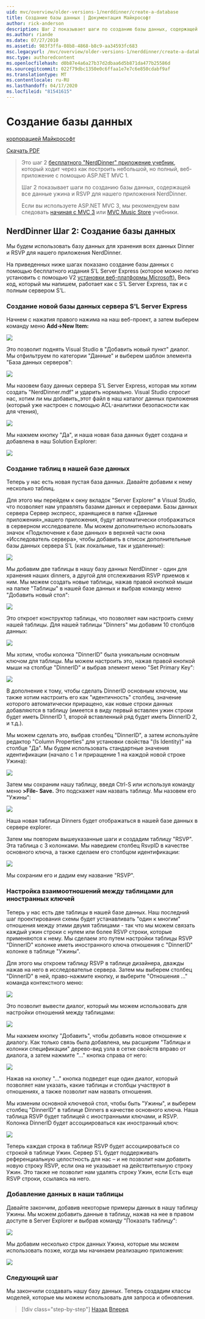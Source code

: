 ```yaml
---
uid: mvc/overview/older-versions-1/nerddinner/create-a-database
title: Создание базы данных | Документация Майкрософт
author: rick-anderson
description: Шаг 2 показывает шаги по созданию базы данных, содержащей все данные ужина и RSVP для нашего приложения NerdDinner.
ms.author: riande
ms.date: 07/27/2010
ms.assetid: 983f3ffa-08b8-4868-b8c9-aa34593fc683
msc.legacyurl: /mvc/overview/older-versions-1/nerddinner/create-a-database
msc.type: authoredcontent
ms.openlocfilehash: d0b87e4a6a27b37d2dbaa6d5b871da477b25586d
ms.sourcegitcommit: 022f79dbc1350e0c6ffaa1e7e7c6e850cdabf9af
ms.translationtype: MT
ms.contentlocale: ru-RU
ms.lasthandoff: 04/17/2020
ms.locfileid: "81541615"
---
```

# <a name="create-a-database"></a>Создание базы данных

[корпорацией Майкрософт](https://github.com/microsoft)

[Скачать PDF](http://aspnetmvcbook.s3.amazonaws.com/aspnetmvc-nerdinner_v1.pdf)

> Это шаг 2 [бесплатного "NerdDinner" приложение учебник,](introducing-the-nerddinner-tutorial.md) который ходит через как построить небольшой, но полный, веб-приложение с помощью ASP.NET MVC 1.
> 
> Шаг 2 показывает шаги по созданию базы данных, содержащей все данные ужина и RSVP для нашего приложения NerdDinner.
> 
> Если вы используете ASP.NET MVC 3, мы рекомендуем вам следовать [начиная с MVC 3](../../older-versions/getting-started-with-aspnet-mvc3/cs/intro-to-aspnet-mvc-3.md) или [MVC Music Store](../../older-versions/mvc-music-store/mvc-music-store-part-1.md) учебники.

## <a name="nerddinner-step-2-creating-the-database"></a>NerdDinner Шаг 2: Создание базы данных

Мы будем использовать базу данных для хранения всех данных Dinner и RSVP для нашего приложения NerdDinner.

На приведенных ниже шагах показано создание базы данных с помощью бесплатного издания S'L Server Express (которое можно легко установить с помощью V2 [установки веб-платформы Microsoft).](https://www.microsoft.com/web/downloads/platform.aspx) Весь код, который мы напишем, работает как с S'L Server Express, так и с полным сервером S'L.

### <a name="creating-a-new-sql-server-express-database"></a>Создание новой базы данных сервера S'L Server Express

Начнем с нажатия правого нажима на наш веб-проект, а затем выберем команду меню **Add-&gt;New Item:**

![](create-a-database/_static/image1.png)

Это позволит поднять Visual Studio в "Добавить новый пункт" диалог. Мы отфильтруем по категории "Данные" и выберем шаблон элемента "База данных серверов":

![](create-a-database/_static/image2.png)

Мы назовем базу данных сервера S'L Server Express, которая мы хотим создать "NerdDinner.mdf" и ударить нормально. Visual Studio спросит нас, хотим ли мы добавить\_этот файл в наш каталог данных приложения (который уже настроен с помощью ACL-аналитики безопасности как для чтения),

![](create-a-database/_static/image3.png)

Мы нажмем кнопку "Да", и наша новая база данных будет создана и добавлена в наш Solution Explorer:

![](create-a-database/_static/image4.png)

### <a name="creating-tables-within-our-database"></a>Создание таблиц в нашей базе данных

Теперь у нас есть новая пустая база данных. Давайте добавим к нему несколько таблиц.

Для этого мы перейдем к окну вкладок "Server Explorer" в Visual Studio, что позволяет нам управлять базами данных и серверами. Базы данных сервера Сервер экспресс, хранящиеся в папке «Данные приложения»\_нашего приложения, будут автоматически отображаться в серверном исследователе. Мы можем дополнительно использовать значок «Подключение к базе данных» в верхней части окна «Исследователь сервера», чтобы добавить в список дополнительные базы данных сервера S'L (как локальные, так и удаленные):

![](create-a-database/_static/image5.png)

Мы добавим две таблицы в нашу базу данных NerdDinner - один для хранения наших dinners, а другой для отслеживания RSVP приемов к ним. Мы можем создать новые таблицы, нажав правой кнопкой мыши на папке "Таблицы" в нашей базе данных и выбрав команду меню "Добавить новый стол":

![](create-a-database/_static/image6.png)

Это откроет конструктор таблицы, что позволяет нам настроить схему нашей таблицы. Для нашей таблицы "Dinners" мы добавим 10 столбцов данных:

![](create-a-database/_static/image7.png)

Мы хотим, чтобы колонка "DinnerID" была уникальным основным ключом для таблицы. Мы можем настроить это, нажав правой кнопкой мыши на столбце "DinnerID" и выбрав элемент меню "Set Primary Key":

![](create-a-database/_static/image8.png)

В дополнение к тому, чтобы сделать DinnerID основным ключом, мы также хотим настроить его как "идентичность" столбец, значение которого автоматически приращено, как новые строки данных добавляются в таблицу (имеется в виду первый вставлен ужин строки будет иметь DinnerID 1, второй вставленный ряд будет иметь DinnerID 2, и т.д.).

Мы можем сделать это, выбрав столбец "DinnerID", а затем используйте редактор "Column Properties" для установки свойства "(Is Identity)" на столбце "Да". Мы будем использовать стандартные значения идентификации (начало с 1 и приращение 1 на каждой новой строке Ужина):

![](create-a-database/_static/image9.png)

Затем мы сохраним нашу таблицу, введя Ctrl-S или используя команду меню **&gt;File- Save.** Это подскажет нам назвать таблицу. Мы назовем его "Ужины":

![](create-a-database/_static/image10.png)

Наша новая таблица Dinners будет отображаться в нашей базе данных в сервере explorer.

Затем мы повторим вышеуказанные шаги и создадим таблицу "RSVP". Эта таблица с 3 колонками. Мы наведием столбец RsvpID в качестве основного ключа, а также сделаем его столбцом идентификации:

![](create-a-database/_static/image11.png)

Мы сохраним его и дадим ему название "RSVP".

### <a name="setting-up-a-foreign-key-relationship-between-tables"></a>Настройка взаимоотношений между таблицами для иностранных ключей

Теперь у нас есть две таблицы в нашей базе данных. Наш последний шаг проектирования схемы будет устанавливать "один к многим" отношения между этими двумя таблицами - так что мы можем связать каждый ужин строки с нулем или более RSVP строки, которые применяются к нему. Мы сделаем это путем настройки таблицы RSVP "DinnerID" колонке иметь иностранного ключа отношения с "DinnerID" колонке в таблице "Ужины".

Для этого мы откроем таблицу RSVP в таблице дизайнера, дважды нажав на него в исследователье сервера. Затем мы выберем столбец "DinnerID" в ней, право-нажмите кнопку, и выберите "Отношения ..." команда контекстного меню:

![](create-a-database/_static/image12.png)

Это позволит вывести диалог, который мы можем использовать для настройки отношений между таблицами:

![](create-a-database/_static/image13.png)

Мы нажмем кнопку "Добавить", чтобы добавить новое отношение к диалогу. Как только связь была добавлена, мы расширим "Таблицы и колонки спецификации" дерево-вид узла в сетке свойств вправо от диалога, а затем нажмите "..." кнопка справа от него:

![](create-a-database/_static/image14.png)

Нажав на кнопку "..." кнопка подведет еще один диалог, который позволяет нам указать, какие таблицы и столбцы участвуют в отношениях, а также позволит нам назвать отношения.

Мы изменим основной ключевой стол, чтобы быть "Ужины", и выберем столбец "DinnerID" в таблице Dinners в качестве основного ключа. Наша таблица RSVP будет таблицей с иностранными ключами, и RSVP. Колонка DinnerID будет ассоциироваться как иностранный ключ:

![](create-a-database/_static/image15.png)

Теперь каждая строка в таблице RSVP будет ассоциироваться со строкой в таблице Ужин. Сервер S'L будет поддерживать референциальную целостность для нас – и не позволит нам добавить новую строку RSVP, если она не указывает на действительную строку Ужин. Это также не позволит нам удалять строку Ужин, если Есть еще RSVP строки, ссылаясь на него.

### <a name="adding-data-to-our-tables"></a>Добавление данных в наши таблицы

Давайте закончим, добавив некоторые примеры данных в нашу таблицу Ужины. Мы можем добавить данные в таблицу, нажав на нее в правом доступе в Server Explorer и выбрав команду "Показать таблицу":

![](create-a-database/_static/image16.png)

Мы добавим несколько строк данных Ужина, которые мы можем использовать позже, когда мы начинаем реализацию приложения:

![](create-a-database/_static/image17.png)

### <a name="next-step"></a>Следующий шаг

Мы закончили создавать нашу базу данных. Теперь создадим классы моделей, которые мы можем использовать для запроса и обновления.

> [!div class="step-by-step"]
> [Назад](create-a-new-aspnet-mvc-project.md)
> [Вперед](build-a-model-with-business-rule-validations.md)
